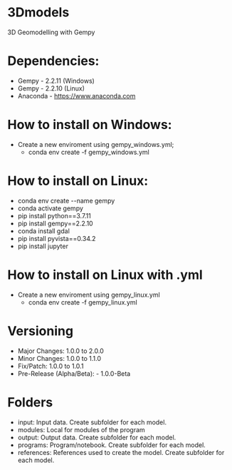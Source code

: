 # 3Dmodels
3D Geomodelling with Gempy

# Dependencies:
* Gempy - 2.2.11 (Windows)
* Gempy - 2.2.10 (Linux)
* Anaconda - https://www.anaconda.com

# How to install on Windows:
- Create a new enviroment using gempy_windows.yml;
    - conda env create -f gempy_windows.yml

# How to install on Linux: 
- conda env create --name gempy
- conda activate gempy
- pip install python==3.7.11
- pip install gempy==2.2.10
- conda install gdal
- pip install pyvista==0.34.2
- pip install jupyter

# How to install on Linux with .yml
- Create a new enviroment using gempy_linux.yml
    - conda env create -f gempy_linux.yml

# Versioning

- Major Changes: 1.0.0 to 2.0.0
- Minor Changes: 1.0.0 to 1.1.0
- Fix/Patch: 1.0.0 to 1.0.1
- Pre-Release (Alpha/Beta): - 1.0.0-Beta

# Folders
- input: Input data. Create subfolder for each model.
- modules: Local for modules of the program
- output: Output data. Create subfolder for each model.
- programs: Program/notebook. Create subfolder for each model.
- references: References used to create the model. Create subfolder for each model.